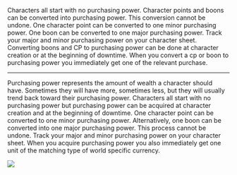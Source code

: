 Characters all start with no purchasing power. Character points and boons can be converted into purchasing power. This conversion cannot be undone. One character point can be converted to one minor purchasing power. One boon can be converted to one major purchasing power. Track your major and minor purchasing power on your character sheet. Converting boons and CP to purchasing power can be done at character creation or at the beginning of downtime. When you convert a cp or boon to purchasing power you immediately get one of the relevant purchase.

---

Purchasing power represents the amount of wealth a character should have. Sometimes they will have more, sometimes less, but they will usually trend back toward their purchasing power. Characters all start with no purchasing power but purchasing power can be acquired at character creation and at the beginning of downtime. One character point can be converted to one minor purchasing power. Alternatively, one boon can be converted into one major purchasing power. This process cannot be undone. Track your major and minor purchasing power on your character sheet. When you acquire purchasing power you also immediately get one unit of the matching type of world specific currency.

![](https://lh5.googleusercontent.com/gKilera5rgJwZnyxJdGUPv8U8OGpbOzKo6O6WUZvhO0dTCoc7vO-WxijD8KbQpBchO87SnkU-bVVw8BV48OOcVg9-v7MKw0fM8dLHHNfwetrWIUsOlrMjxqS-oQZFU31F_YR4qzqiEYNeSQ)
